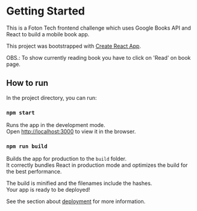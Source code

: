 # Getting Started

This is a Foton Tech frontend challenge which uses Google Books API and React to build a mobile book app.

This project was bootstrapped with [Create React App](https://github.com/facebook/create-react-app).

OBS.: To show currently reading book you have to click on 'Read' on book page.
## How to run

In the project directory, you can run:

### `npm start`

Runs the app in the development mode.\
Open [http://localhost:3000](http://localhost:3000) to view it in the browser.

### `npm run build`

Builds the app for production to the `build` folder.\
It correctly bundles React in production mode and optimizes the build for the best performance.

The build is minified and the filenames include the hashes.\
Your app is ready to be deployed!

See the section about [deployment](https://facebook.github.io/create-react-app/docs/deployment) for more information.
